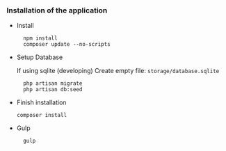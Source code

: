 ### Installation of the application

* Install

        npm install
        composer update --no-scripts
        
* Setup Database

	If using sqlite (developing)
	Create empty file:
	``storage/database.sqlite``
	
        php artisan migrate
        php artisan db:seed
        
* Finish installation

	``composer install``

* Gulp

        gulp
